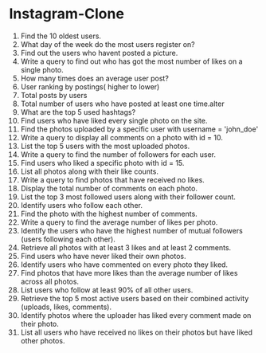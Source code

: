 # Instagram-Clone

1. Find the 10 oldest users.
2. What day of the week do the most users register on?
3. Find out the users who havent posted a picture.
4. Write a query to find out who has got the most number of likes on a single photo.
5.  How many times does an average user post?
6.  User ranking by postings( higher to lower)
7.  Total posts by users
8.  Total number of users who have posted at least one time.alter
9.  What are the top 5 used hashtags?
10. Find users who have liked every single photo on the site.
11. Find the photos uploaded by a specific user with username = 'john_doe'
12. Write a query to display all comments on a photo with id = 10.
13. List the top 5 users with the most uploaded photos.
14. Write a query to find the number of followers for each user.
15. Find users who liked a specific photo with id = 15.
16. List all photos along with their like counts.
17. Write a query to find photos that have received no likes.
18. Display the total number of comments on each photo.
19. List the top 3 most followed users along with their follower count.
20. Identify users who follow each other.
21. Find the photo with the highest number of comments.
22. Write a query to find the average number of likes per photo.
23. Identify the users who have the highest number of mutual followers (users following each other).
24. Retrieve all photos with at least 3 likes and at least 2 comments.
25. Find users who have never liked their own photos.
26. Identify users who have commented on every photo they liked.
27. Find photos that have more likes than the average number of likes across all photos.
28. List users who follow at least 90% of all other users.
29. Retrieve the top 5 most active users based on their combined activity (uploads, likes, comments).
30. Identify photos where the uploader has liked every comment made on their photo.
31. List all users who have received no likes on their photos but have liked other photos.

   


